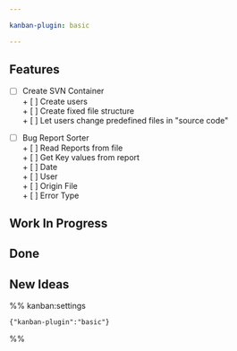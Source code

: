```yaml
---

kanban-plugin: basic

---
```


## Features

- [ ] Create SVN Container<br>+ [ ] Create users<br>+ [ ] Create fixed file structure<br>+ [ ] Let users change predefined  files in "source code"
- [ ] Bug Report Sorter<br>+ [ ] Read Reports from file<br>+ [ ] Get Key values from report<br>	+ [ ] Date<br>	+ [ ] User<br>	+ [ ] Origin File<br>	+ [ ] Error Type


## Work In Progress



## Done



## New Ideas





%% kanban:settings
```
{"kanban-plugin":"basic"}
```
%%